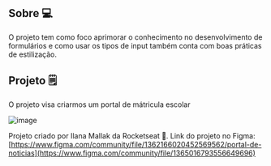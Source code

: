 ## Sobre 💻
O projeto tem como foco aprimorar o conhecimento no desenvolvimento de formulários e como usar os tipos de input também conta com boas práticas de estilização.

## Projeto 🗒️
O projeto visa criarmos um portal de mátricula escolar

![image](https://github.com/user-attachments/assets/a8ee6dfb-7fa6-4c2a-96ac-b92adae46112)


Projeto criado por Ilana Mallak da Rocketseat 💜. Link do projeto no Figma: [https://www.figma.com/community/file/1362166020452569562/portal-de-noticias](https://www.figma.com/community/file/1365016793556649696)
